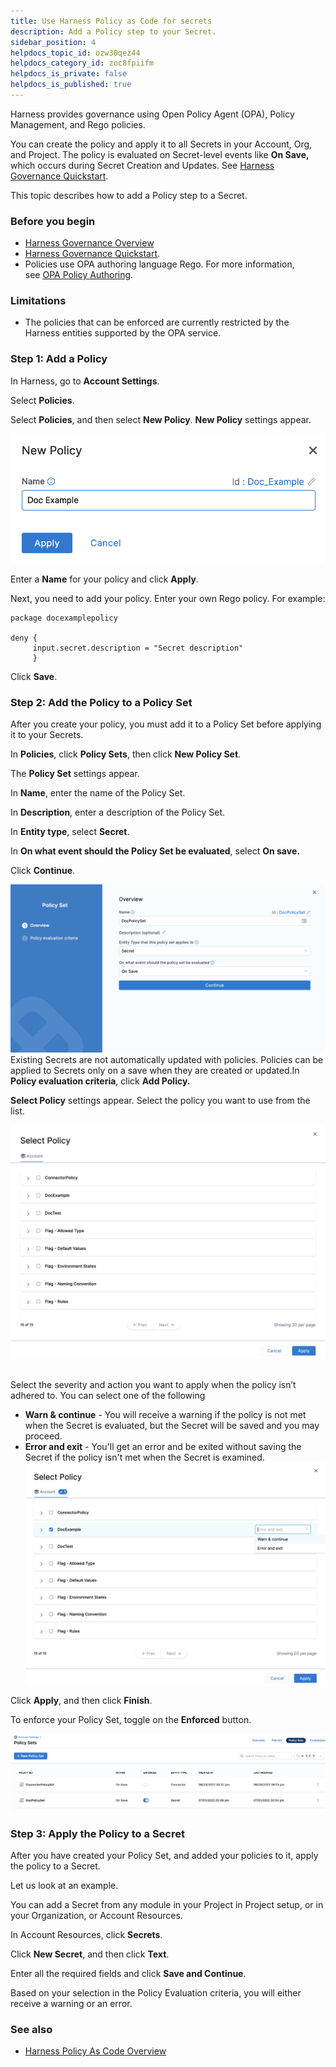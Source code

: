 ```yaml
---
title: Use Harness Policy as Code for secrets
description: Add a Policy step to your Secret.
sidebar_position: 4
helpdocs_topic_id: ozw30qez44
helpdocs_category_id: zoc8fpiifm
helpdocs_is_private: false
helpdocs_is_published: true
---
```


Harness provides governance using Open Policy Agent (OPA), Policy Management, and Rego policies.

You can create the policy and apply it to all Secrets in your Account, Org, and Project. The policy is evaluated on Secret-level events like **On Save,** which occurs during Secret Creation and Updates. See [Harness Governance Quickstart](/docs/platform/governance/policy-as-code/harness-governance-quickstart).​

This topic describes how to add a Policy step to a Secret.

### Before you begin

* [Harness Governance Overview](/docs/platform/governance/policy-as-code/harness-governance-overview)
* [Harness Governance Quickstart](/docs/platform/governance/policy-as-code/harness-governance-quickstart).
* Policies use OPA authoring language Rego. For more information, see [OPA Policy Authoring](https://academy.styra.com/courses/opa-rego).

### Limitations

* The policies that can be enforced are currently restricted by the Harness entities supported by the OPA service.

### Step 1: Add a Policy

In Harness, go to **Account Settings**.

Select **Policies**.

Select **Policies**, and then select **New Policy**.
**New Policy** settings appear.

![](../../Governance/policy-as-code/static/add-a-policy-engine-step-to-a-secret-48.png)

Enter a **Name** for your policy and click **Apply**.

Next, you need to add your policy. Enter your own Rego policy. For example:

```
package docexamplepolicy  
  
deny {   
     input.secret.description = "Secret description"  
     }
```
Click **Save**.

### Step 2: Add the Policy to a Policy Set

After you create your policy, you must add it to a Policy Set before applying it to your Secrets.

In **Policies**, click **Policy Sets**, then click **New Policy Set**.

The **Policy Set** settings appear.

In **Name**, enter the name of the Policy Set.

In **Description**, enter a description of the Policy Set.

In **Entity type**, select **Secret**.

In **On what event should the Policy Set be evaluated**, select **On save.**

Click **Continue**.

![](../../Governance/policy-as-code/static/add-a-policy-engine-step-to-a-secret-49.png)
Existing Secrets are not automatically updated with policies. Policies can be applied to Secrets only on a save when they are created or updated.In **Policy evaluation criteria**, click **Add Policy.**

**Select Policy** settings appear. Select the policy you want to use from the list.

![](../../Governance/policy-as-code/static/add-a-policy-engine-step-to-a-secret-50.png) 

Select the severity and action you want to apply when the policy isn’t adhered to. You can select one of the following

* **Warn & continue** - You will receive a warning if the policy is not met when the Secret is evaluated, but the Secret will be saved and you may proceed.
* **Error and exit** - You'll get an error and be exited without saving the Secret if the policy isn't met when the Secret is examined.![](../../Governance/policy-as-code/static/add-a-policy-engine-step-to-a-secret-51.png)

Click **Apply**, and then click **Finish**.

To enforce your Policy Set, toggle on the **Enforced** button.

![](../../Governance/policy-as-code/static/add-a-policy-engine-step-to-a-secret-52.png)
### Step 3: Apply the Policy to a Secret

After you have created your Policy Set, and added your policies to it, apply the policy to a Secret. 

Let us look at an example.

You can add a Secret from any module in your Project in Project setup, or in your Organization, or Account Resources.

In Account Resources, click **Secrets**.

Click **New Secret**, and then click **Text**.

Enter all the required fields and click **Save and Continue**.

Based on your selection in the Policy Evaluation criteria, you will either receive a warning or an error.

### See also

* [​Harness Policy As Code Overview​](/docs/feature-flags/harness-policy-engine.md)

